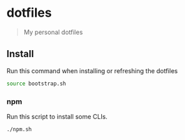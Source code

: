 # dotfiles

> My personal dotfiles

## Install

Run this command when installing or refreshing the dotfiles

```sh
source bootstrap.sh
```

### npm

Run this script to install some CLIs.

```sh
./npm.sh
```
